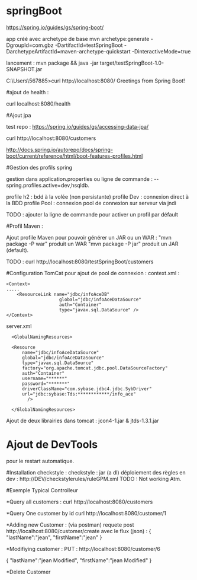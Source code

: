 # springBoot

https://spring.io/guides/gs/spring-boot/

app créé avec archetype de base 
mvn archetype:generate -DgroupId=com.gbz -DartifactId=testSpringBoot -DarchetypeArtifactId=maven-archetype-quickstart -DinteractiveMode=true

lancement : 
mvn package && java -jar target/testSpringBoot-1.0-SNAPSHOT.jar

C:\Users\567885>curl http://localhost:8080/
Greetings from Spring Boot!

#ajout de health : 

curl localhost:8080/health

#Ajout jpa

test repo : 
https://spring.io/guides/gs/accessing-data-jpa/

curl http://localhost:8080/customers


http://docs.spring.io/autorepo/docs/spring-boot/current/reference/html/boot-features-profiles.html


#Gestion des profils spring

gestion dans application.properties
ou ligne de commande : 
--spring.profiles.active=dev,hsqldb.

profile h2 : bdd à la volée (non persistante)
profile Dev : connexion direct à la BDD
profile Pool : connexion pool de connexion sur serveur via jndi

TODO : ajouter la ligne de commande pour activer un profil par défault

#Profil Maven : 

Ajout profile Maven pour pouvoir générer un JAR ou un WAR : 
"mvn package -P war" produit un WAR 
"mvn package -P jar" produit un JAR (default).
  
TODO : curl http://localhost:8080/testSpringBoot/customers
  
#Configuration TomCat pour ajout de pool de connexion : 
context.xml : 

    <Context>
    .....
	    <ResourceLink name="jdbc/infoAceDB"
                    	global="jdbc/infoAceDataSource"
                        auth="Container"
                        type="javax.sql.DataSource" />
    </Context>

server.xml

      <GlobalNamingResources>
      
      <Resource 
          name="jdbc/infoAceDataSource"
    	  global="jdbc/infoAceDataSource" 
          type="javax.sql.DataSource"
          factory="org.apache.tomcat.jdbc.pool.DataSourceFactory"
          auth="Container"
          username="******" 
          password="*******"
          driverClassName="com.sybase.jdbc4.jdbc.SybDriver"
          url="jdbc:sybase:Tds:************/info_ace"
	  	    /> 
    		
      </GlobalNamingResources>
  
 Ajout de deux librairies dans tomcat : jcon4-1.jar & jtds-1.3.1.jar
 
# Ajout de DevTools 

pour le restart automatique. 

#Installation checkstyle : 
checkstyle : jar (a dl)
déploiement des règles en dev : 
http://DEV/checkstylerules/ruleGPM.xml
TODO : Not working Atm. 

#Exemple Typical Controlleur

*Query all customers : 
curl http://localhost:8080/customers

*Query One customer by id
curl http://localhost:8080/customer/1

*Adding new Customer : 
(via postman) requete post http://localhost:8080/customer/create
avec le flux (json) : 
{
	"lastName":"jean", 
	"firstName":"jean"
}

*Modifiying customer : 
PUT : http://localhost:8080/customer/6

{
	"lastName":"jean Modified", 
	"firstName":"jean Modified"
}

*Delete Customer
